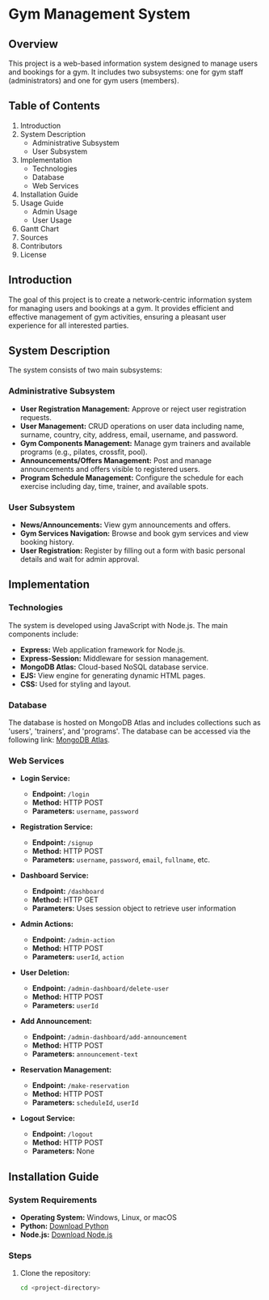 # Gym Management System

## Overview

This project is a web-based information system designed to manage users and bookings for a gym. It includes two subsystems: one for gym staff (administrators) and one for gym users (members).

## Table of Contents

1. Introduction
2. System Description
   - Administrative Subsystem
   - User Subsystem
3. Implementation
   - Technologies
   - Database
   - Web Services
4. Installation Guide
5. Usage Guide
   - Admin Usage
   - User Usage
6. Gantt Chart
7. Sources
8. Contributors
9. License

## Introduction

The goal of this project is to create a network-centric information system for managing users and bookings at a gym. It provides efficient and effective management of gym activities, ensuring a pleasant user experience for all interested parties.

## System Description

The system consists of two main subsystems:

### Administrative Subsystem

- **User Registration Management:** Approve or reject user registration requests.
- **User Management:** CRUD operations on user data including name, surname, country, city, address, email, username, and password.
- **Gym Components Management:** Manage gym trainers and available programs (e.g., pilates, crossfit, pool).
- **Announcements/Offers Management:** Post and manage announcements and offers visible to registered users.
- **Program Schedule Management:** Configure the schedule for each exercise including day, time, trainer, and available spots.

### User Subsystem

- **News/Announcements:** View gym announcements and offers.
- **Gym Services Navigation:** Browse and book gym services and view booking history.
- **User Registration:** Register by filling out a form with basic personal details and wait for admin approval.

## Implementation

### Technologies

The system is developed using JavaScript with Node.js. The main components include:

- **Express:** Web application framework for Node.js.
- **Express-Session:** Middleware for session management.
- **MongoDB Atlas:** Cloud-based NoSQL database service.
- **EJS:** View engine for generating dynamic HTML pages.
- **CSS:** Used for styling and layout.

### Database

The database is hosted on MongoDB Atlas and includes collections such as 'users', 'trainers', and 'programs'. The database can be accessed via the following link: [MongoDB Atlas](https://cloud.mongodb.com/v2/6581152732c0e44ed0eecea1#/metrics/replicaSet/6581159fe1bf8619215f5661/explorer/gym/users/find).

### Web Services

- **Login Service:** 
  - **Endpoint:** `/login`
  - **Method:** HTTP POST
  - **Parameters:** `username`, `password`
  
- **Registration Service:**
  - **Endpoint:** `/signup`
  - **Method:** HTTP POST
  - **Parameters:** `username`, `password`, `email`, `fullname`, etc.

- **Dashboard Service:**
  - **Endpoint:** `/dashboard`
  - **Method:** HTTP GET
  - **Parameters:** Uses session object to retrieve user information

- **Admin Actions:**
  - **Endpoint:** `/admin-action`
  - **Method:** HTTP POST
  - **Parameters:** `userId`, `action`

- **User Deletion:**
  - **Endpoint:** `/admin-dashboard/delete-user`
  - **Method:** HTTP POST
  - **Parameters:** `userId`

- **Add Announcement:**
  - **Endpoint:** `/admin-dashboard/add-announcement`
  - **Method:** HTTP POST
  - **Parameters:** `announcement-text`

- **Reservation Management:**
  - **Endpoint:** `/make-reservation`
  - **Method:** HTTP POST
  - **Parameters:** `scheduleId`, `userId`

- **Logout Service:**
  - **Endpoint:** `/logout`
  - **Method:** HTTP POST
  - **Parameters:** None

## Installation Guide

### System Requirements

- **Operating System:** Windows, Linux, or macOS
- **Python:** [Download Python](https://www.python.org/downloads/)
- **Node.js:** [Download Node.js](https://nodejs.org/en/download)

### Steps

1. Clone the repository:
   ```bash
   cd <project-directory>

